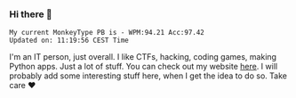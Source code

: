 ### Hi there 👋
<!-- PB START -->
```
My current MonkeyType PB is - WPM:94.21 Acc:97.42
Updated on: 11:19:56 CEST Time
```
<!-- PB END -->
I'm an IT person, just overall. I like CTFs, hacking, coding games, making Python apps. Just a lot of stuff.
You can check out my website [here](https://skill3472.github.io/).
I will probably add some interesting stuff here, when I get the idea to do so. Take care ❤️
